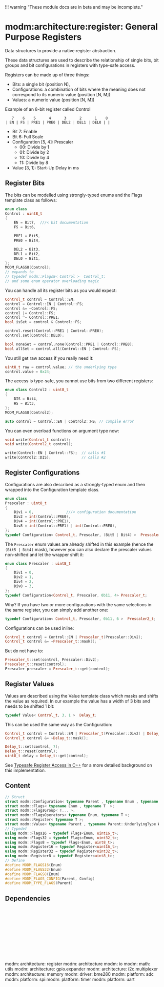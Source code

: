 !!! warning "These module docs are in beta and may be incomplete."

# modm:architecture:register: General Purpose Registers

Data structures to provide a native register abstraction.

These data structures are used to describe the relationship of single bits,
bit groups and bit configurations in registers with type-safe access.

Registers can be made up of three things:

- Bits: a single bit (position N),
- Configurations: a combination of bits where the meaning does not correspond to its numeric value (position [N, M])
- Values: a numeric value (position [N, M])

Example of an 8-bit register called Control

```
   7    6    5      4      3      2      1    0
| EN | FS | PRE1 | PRE0 | DEL2 | DEL1 | DEL0 | |
```

- Bit 7: Enable
- Bit 6: Full Scale
- Configuration [5, 4]: Prescaler
    - 00: Divide by 1
    - 01: Divide by 2
    - 10: Divide by 4
    - 11: Divide by 8
- Value [3, 1]: Start-Up Delay in ms

## Register Bits

The bits can be modelled using strongly-typed enums and the Flags template class as follows:

```cpp
enum class
Control : uint8_t
{
    EN = Bit7,	///< bit documentation
    FS = Bit6,

    PRE1 = Bit5,
    PRE0 = Bit4,

    DEL2 = Bit3,
    DEL1 = Bit2,
    DEL0 = Bit1,
};
MODM_FLAGS8(Control);
// expands to
// typedef modm::Flags8< Control >  Control_t;
// and some enum operator overloading magic
```

You can handle all its register bits as you would expect:

```cpp
Control_t control = Control::EN;
control = Control::EN | Control::FS;
control &= ~Control::FS;
control |= Control::FS;
control ^= Control::PRE1;
bool isSet = control & Control::FS;

control.reset(Control::PRE1 | Control::PRE0);
control.set(Control::DEL0);

bool noneSet = control.none(Control::PRE1 | Control::PRE0);
bool allSet = control.all(Control::EN | Control::FS);
```

You still get raw access if you really need it:

```cpp
uint8_t raw = control.value; // the underlying type
control.value = 0x24;
```

The access is type-safe, you cannot use bits from two different registers:

```cpp
enum class Control2 : uint8_t
{
    DIS = Bit4,
    HS = Bit3,
};
MODM_FLAGS8(Control2);

auto control = Control::EN | Control2::HS; // compile error
```

You can even overload functions on argument type now:

```cpp
void write(Control_t control);
void write(Control2_t control);

write(Control::EN | Control::FS);  // calls #1
write(Control2::DIS);              // calls #2
```


## Register Configurations

Configurations are also described as a strongly-typed enum and then wrapped into the Configuration template class.

```cpp
enum class
Prescaler : uint8_t
{
    Div1 = 0,				///< configuration documentation
    Div2 = int(Control::PRE0),
    Div4 = int(Control::PRE1),
    Div8 = int(Control::PRE1) | int(Control::PRE0),
};
typedef Configuration< Control_t, Prescaler, (Bit5 | Bit4) >  Prescaler_t;
```

The `Prescaler` enum values are already shifted in this example (hence the `(Bit5 | Bit4)` mask), however you can also declare the prescaler values non-shifted and let the wrapper shift it:

```cpp
enum class Prescaler : uint8_t
{
    Div1 = 0,
    Div2 = 1,
    Div4 = 2,
    Div8 = 3,
};
typedef Configuration<Control_t, Prescaler, 0b11, 4> Prescaler_t;
```

Why? If you have two or more configurations with the same selections in the same register,  you can simply add another one:

```cpp
typedef Configuration< Control_t, Prescaler, 0b11, 6 >  Prescaler2_t;
```

Configurations can be used inline:

```cpp
Control_t control = Control::EN | Prescaler_t(Prescaler::Div2);
Control_t control &= ~Prescaler_t::mask();
```

But do not have to:

```cpp
Prescaler_t::set(control, Prescaler::Div2);
Prescaler_t::reset(control);
Prescaler prescaler = Prescaler_t::get(control);
```


## Register Values

Values are described using the Value template class which masks and shifts the value as required.
In our example the value has a width of 3 bits and needs to be shifted 1 bit:

```cpp
typedef Value< Control_t, 3, 1 >  Delay_t;
```

This can be used the same way as the Configuration:

```cpp
Control_t control = Control::EN | Prescaler_t(Prescaler::Div2) | Delay_t(4);
Control_t control &= ~Delay_t::mask();

Delay_t::set(control, 7);
Delay_t::reset(control);
uint8_t delay = Delay_t::get(control);
```

See [Typesafe Register Access in C++](http://blog.modm.io/2015/02/25/typesafe-register-access-in-c++)
for a more detailed background on this implementation.

## Content

```cpp
// Struct
struct modm::Configuration< typename Parent , typename Enum , typename Parent::UnderlyingType Mask, typename Parent::UnderlyingType Position=0 >;
struct modm::Flags< typename Enum , typename T  >;
struct modm::FlagsGroup< T... >;
struct modm::FlagsOperators< typename Enum, typename T >;
struct modm::Register< typename T >;
struct modm::Value< typename Parent , typename Parent::UnderlyingType Width, typename Parent::UnderlyingType Position=0 >;
// Typedef
using modm::Flags16 = typedef Flags<Enum, uint16_t>;
using modm::Flags32 = typedef Flags<Enum, uint32_t>;
using modm::Flags8 = typedef Flags<Enum, uint8_t>;
using modm::Register16 = typedef Register<uint16_t>;
using modm::Register32 = typedef Register<uint32_t>;
using modm::Register8 = typedef Register<uint8_t>;
// Define
#define MODM_FLAGS16(Enum)
#define MODM_FLAGS32(Enum)
#define MODM_FLAGS8(Enum)
#define MODM_FLAGS_CONFIG(Parent, Config)
#define MODM_TYPE_FLAGS(Parent)
```
## Dependencies

<?xml version="1.0" encoding="UTF-8" standalone="no"?>
<!DOCTYPE svg PUBLIC "-//W3C//DTD SVG 1.1//EN"
 "http://www.w3.org/Graphics/SVG/1.1/DTD/svg11.dtd">
<!-- Generated by graphviz version 2.40.1 (20161225.0304)
 -->
<!-- Title: modm:architecture:register Pages: 1 -->
<svg width="746pt" height="239pt"
 viewBox="0.00 0.00 746.00 239.00" xmlns="http://www.w3.org/2000/svg" xmlns:xlink="http://www.w3.org/1999/xlink">
<g id="graph0" class="graph" transform="scale(1 1) rotate(0) translate(4 235)">
<title>modm:architecture:register</title>
<polygon fill="#ffffff" stroke="transparent" points="-4,4 -4,-235 742,-235 742,4 -4,4"/>
<!-- modm_architecture_register -->
<g id="node1" class="node">
<title>modm_architecture_register</title>
<polygon fill="#d3d3d3" stroke="#000000" stroke-width="2" points="446,-142 362,-142 362,-89 446,-89 446,-142"/>
<text text-anchor="middle" x="404" y="-126.8" font-family="Times,serif" font-size="14.00" fill="#000000">modm:</text>
<text text-anchor="middle" x="404" y="-111.8" font-family="Times,serif" font-size="14.00" fill="#000000">architecture:</text>
<text text-anchor="middle" x="404" y="-96.8" font-family="Times,serif" font-size="14.00" fill="#000000">register</text>
</g>
<!-- modm_architecture -->
<g id="node2" class="node">
<title>modm_architecture</title>
<g id="a_node2"><a xlink:href="../modm-architecture" xlink:title="modm:&#10;architecture">
<polygon fill="#d3d3d3" stroke="#000000" points="358,-223.5 278,-223.5 278,-185.5 358,-185.5 358,-223.5"/>
<text text-anchor="middle" x="318" y="-208.3" font-family="Times,serif" font-size="14.00" fill="#000000">modm:</text>
<text text-anchor="middle" x="318" y="-193.3" font-family="Times,serif" font-size="14.00" fill="#000000">architecture</text>
</a>
</g>
</g>
<!-- modm_architecture_register&#45;&gt;modm_architecture -->
<g id="edge1" class="edge">
<title>modm_architecture_register&#45;&gt;modm_architecture</title>
<path fill="none" stroke="#000000" d="M378.1972,-142.2029C367.2629,-153.5186 354.5524,-166.6725 343.6363,-177.9694"/>
<polygon fill="#000000" stroke="#000000" points="340.8415,-175.8249 336.4096,-185.4482 345.8754,-180.6891 340.8415,-175.8249"/>
</g>
<!-- modm_io -->
<g id="node3" class="node">
<title>modm_io</title>
<g id="a_node3"><a xlink:href="../modm-io" xlink:title="modm:&#10;io">
<polygon fill="#d3d3d3" stroke="#000000" points="432,-223.5 376,-223.5 376,-185.5 432,-185.5 432,-223.5"/>
<text text-anchor="middle" x="404" y="-208.3" font-family="Times,serif" font-size="14.00" fill="#000000">modm:</text>
<text text-anchor="middle" x="404" y="-193.3" font-family="Times,serif" font-size="14.00" fill="#000000">io</text>
</a>
</g>
</g>
<!-- modm_architecture_register&#45;&gt;modm_io -->
<g id="edge2" class="edge">
<title>modm_architecture_register&#45;&gt;modm_io</title>
<path fill="none" stroke="#000000" d="M404,-142.2029C404,-152.6482 404,-164.6597 404,-175.3311"/>
<polygon fill="#000000" stroke="#000000" points="400.5001,-175.4482 404,-185.4482 407.5001,-175.4483 400.5001,-175.4482"/>
</g>
<!-- modm_math_utils -->
<g id="node4" class="node">
<title>modm_math_utils</title>
<g id="a_node4"><a xlink:href="../modm-math-utils" xlink:title="modm:&#10;math:&#10;utils">
<polygon fill="#d3d3d3" stroke="#000000" points="506,-231 450,-231 450,-178 506,-178 506,-231"/>
<text text-anchor="middle" x="478" y="-215.8" font-family="Times,serif" font-size="14.00" fill="#000000">modm:</text>
<text text-anchor="middle" x="478" y="-200.8" font-family="Times,serif" font-size="14.00" fill="#000000">math:</text>
<text text-anchor="middle" x="478" y="-185.8" font-family="Times,serif" font-size="14.00" fill="#000000">utils</text>
</a>
</g>
</g>
<!-- modm_architecture_register&#45;&gt;modm_math_utils -->
<g id="edge3" class="edge">
<title>modm_architecture_register&#45;&gt;modm_math_utils</title>
<path fill="none" stroke="#000000" d="M426.2024,-142.2029C433.4464,-150.9153 441.5964,-160.7174 449.2502,-169.9225"/>
<polygon fill="#000000" stroke="#000000" points="446.7286,-172.3643 455.8132,-177.8159 452.1111,-167.8889 446.7286,-172.3643"/>
</g>
<!-- modm_architecture_gpio_expander -->
<g id="node5" class="node">
<title>modm_architecture_gpio_expander</title>
<g id="a_node5"><a xlink:href="../modm-architecture-gpio-expander" xlink:title="modm:&#10;architecture:&#10;gpio.expander">
<polygon fill="#d3d3d3" stroke="#000000" points="94,-53 0,-53 0,0 94,0 94,-53"/>
<text text-anchor="middle" x="47" y="-37.8" font-family="Times,serif" font-size="14.00" fill="#000000">modm:</text>
<text text-anchor="middle" x="47" y="-22.8" font-family="Times,serif" font-size="14.00" fill="#000000">architecture:</text>
<text text-anchor="middle" x="47" y="-7.8" font-family="Times,serif" font-size="14.00" fill="#000000">gpio.expander</text>
</a>
</g>
</g>
<!-- modm_architecture_gpio_expander&#45;&gt;modm_architecture_register -->
<g id="edge4" class="edge">
<title>modm_architecture_gpio_expander&#45;&gt;modm_architecture_register</title>
<path fill="none" stroke="#000000" d="M94.0307,-49.7189C97.0364,-50.9022 100.0425,-52.0089 103,-53 187.9124,-81.4562 290.8252,-99.4599 351.6634,-108.4882"/>
<polygon fill="#000000" stroke="#000000" points="351.3874,-111.9849 361.788,-109.9652 352.398,-105.0582 351.3874,-111.9849"/>
</g>
<!-- modm_architecture_i2c_multiplexer -->
<g id="node6" class="node">
<title>modm_architecture_i2c_multiplexer</title>
<g id="a_node6"><a xlink:href="../modm-architecture-i2c-multiplexer" xlink:title="modm:&#10;architecture:&#10;i2c.multiplexer">
<polygon fill="#d3d3d3" stroke="#000000" points="212,-53 112,-53 112,0 212,0 212,-53"/>
<text text-anchor="middle" x="162" y="-37.8" font-family="Times,serif" font-size="14.00" fill="#000000">modm:</text>
<text text-anchor="middle" x="162" y="-22.8" font-family="Times,serif" font-size="14.00" fill="#000000">architecture:</text>
<text text-anchor="middle" x="162" y="-7.8" font-family="Times,serif" font-size="14.00" fill="#000000">i2c.multiplexer</text>
</a>
</g>
</g>
<!-- modm_architecture_i2c_multiplexer&#45;&gt;modm_architecture_register -->
<g id="edge5" class="edge">
<title>modm_architecture_i2c_multiplexer&#45;&gt;modm_architecture_register</title>
<path fill="none" stroke="#000000" d="M212.0769,-49.3736C215.0843,-50.6284 218.0751,-51.8466 221,-53 264.7216,-70.2418 315.3486,-87.3161 352.2547,-99.2502"/>
<polygon fill="#000000" stroke="#000000" points="351.2138,-102.592 361.8052,-102.3229 353.3577,-95.9284 351.2138,-102.592"/>
</g>
<!-- modm_architecture_memory -->
<g id="node7" class="node">
<title>modm_architecture_memory</title>
<g id="a_node7"><a xlink:href="../modm-architecture-memory" xlink:title="modm:&#10;architecture:&#10;memory">
<polygon fill="#d3d3d3" stroke="#000000" points="314,-53 230,-53 230,0 314,0 314,-53"/>
<text text-anchor="middle" x="272" y="-37.8" font-family="Times,serif" font-size="14.00" fill="#000000">modm:</text>
<text text-anchor="middle" x="272" y="-22.8" font-family="Times,serif" font-size="14.00" fill="#000000">architecture:</text>
<text text-anchor="middle" x="272" y="-7.8" font-family="Times,serif" font-size="14.00" fill="#000000">memory</text>
</a>
</g>
</g>
<!-- modm_architecture_memory&#45;&gt;modm_architecture_register -->
<g id="edge6" class="edge">
<title>modm_architecture_memory&#45;&gt;modm_architecture_register</title>
<path fill="none" stroke="#000000" d="M311.6044,-53.2029C325.5702,-62.6193 341.424,-73.3086 356.0076,-83.1415"/>
<polygon fill="#000000" stroke="#000000" points="354.1755,-86.1275 364.4236,-88.8159 358.0888,-80.3235 354.1755,-86.1275"/>
</g>
<!-- modm_driver_bme280 -->
<g id="node8" class="node">
<title>modm_driver_bme280</title>
<g id="a_node8"><a xlink:href="../modm-driver-bme280" xlink:title="modm:&#10;driver:&#10;bme280">
<polygon fill="#d3d3d3" stroke="#000000" points="393.5,-53 332.5,-53 332.5,0 393.5,0 393.5,-53"/>
<text text-anchor="middle" x="363" y="-37.8" font-family="Times,serif" font-size="14.00" fill="#000000">modm:</text>
<text text-anchor="middle" x="363" y="-22.8" font-family="Times,serif" font-size="14.00" fill="#000000">driver:</text>
<text text-anchor="middle" x="363" y="-7.8" font-family="Times,serif" font-size="14.00" fill="#000000">bme280</text>
</a>
</g>
</g>
<!-- modm_driver_bme280&#45;&gt;modm_architecture_register -->
<g id="edge7" class="edge">
<title>modm_driver_bme280&#45;&gt;modm_architecture_register</title>
<path fill="none" stroke="#000000" d="M375.3014,-53.2029C379.1122,-61.4753 383.3756,-70.73 387.4265,-79.5235"/>
<polygon fill="#000000" stroke="#000000" points="384.3443,-81.1978 391.7073,-88.8159 390.7021,-78.2689 384.3443,-81.1978"/>
</g>
<!-- modm_platform_adc -->
<g id="node9" class="node">
<title>modm_platform_adc</title>
<g id="a_node9"><a xlink:href="../modm-platform-adc" xlink:title="modm:&#10;platform:&#10;adc">
<polygon fill="#d3d3d3" stroke="#000000" points="480,-53 412,-53 412,0 480,0 480,-53"/>
<text text-anchor="middle" x="446" y="-37.8" font-family="Times,serif" font-size="14.00" fill="#000000">modm:</text>
<text text-anchor="middle" x="446" y="-22.8" font-family="Times,serif" font-size="14.00" fill="#000000">platform:</text>
<text text-anchor="middle" x="446" y="-7.8" font-family="Times,serif" font-size="14.00" fill="#000000">adc</text>
</a>
</g>
</g>
<!-- modm_platform_adc&#45;&gt;modm_architecture_register -->
<g id="edge8" class="edge">
<title>modm_platform_adc&#45;&gt;modm_architecture_register</title>
<path fill="none" stroke="#000000" d="M433.3986,-53.2029C429.4948,-61.4753 425.1274,-70.73 420.9777,-79.5235"/>
<polygon fill="#000000" stroke="#000000" points="417.695,-78.2786 416.5925,-88.8159 424.0256,-81.2661 417.695,-78.2786"/>
</g>
<!-- modm_platform_spi -->
<g id="node10" class="node">
<title>modm_platform_spi</title>
<g id="a_node10"><a xlink:href="../modm-platform-spi" xlink:title="modm:&#10;platform:&#10;spi">
<polygon fill="#d3d3d3" stroke="#000000" points="566,-53 498,-53 498,0 566,0 566,-53"/>
<text text-anchor="middle" x="532" y="-37.8" font-family="Times,serif" font-size="14.00" fill="#000000">modm:</text>
<text text-anchor="middle" x="532" y="-22.8" font-family="Times,serif" font-size="14.00" fill="#000000">platform:</text>
<text text-anchor="middle" x="532" y="-7.8" font-family="Times,serif" font-size="14.00" fill="#000000">spi</text>
</a>
</g>
</g>
<!-- modm_platform_spi&#45;&gt;modm_architecture_register -->
<g id="edge9" class="edge">
<title>modm_platform_spi&#45;&gt;modm_architecture_register</title>
<path fill="none" stroke="#000000" d="M497.6983,-50.3504C483.3274,-60.3426 466.3896,-72.1198 450.8952,-82.8932"/>
<polygon fill="#000000" stroke="#000000" points="448.6734,-80.175 442.4612,-88.7575 452.6696,-85.9223 448.6734,-80.175"/>
</g>
<!-- modm_platform_timer -->
<g id="node11" class="node">
<title>modm_platform_timer</title>
<g id="a_node11"><a xlink:href="../modm-platform-timer" xlink:title="modm:&#10;platform:&#10;timer">
<polygon fill="#d3d3d3" stroke="#000000" points="652,-53 584,-53 584,0 652,0 652,-53"/>
<text text-anchor="middle" x="618" y="-37.8" font-family="Times,serif" font-size="14.00" fill="#000000">modm:</text>
<text text-anchor="middle" x="618" y="-22.8" font-family="Times,serif" font-size="14.00" fill="#000000">platform:</text>
<text text-anchor="middle" x="618" y="-7.8" font-family="Times,serif" font-size="14.00" fill="#000000">timer</text>
</a>
</g>
</g>
<!-- modm_platform_timer&#45;&gt;modm_architecture_register -->
<g id="edge10" class="edge">
<title>modm_platform_timer&#45;&gt;modm_architecture_register</title>
<path fill="none" stroke="#000000" d="M583.6057,-48.5244C580.7328,-50.1093 577.8407,-51.623 575,-53 536.2982,-71.76 490.4285,-88.2344 455.9442,-99.5529"/>
<polygon fill="#000000" stroke="#000000" points="454.5152,-96.3368 446.0828,-102.7513 456.6748,-102.9954 454.5152,-96.3368"/>
</g>
<!-- modm_platform_uart -->
<g id="node12" class="node">
<title>modm_platform_uart</title>
<g id="a_node12"><a xlink:href="../modm-platform-uart" xlink:title="modm:&#10;platform:&#10;uart">
<polygon fill="#d3d3d3" stroke="#000000" points="738,-53 670,-53 670,0 738,0 738,-53"/>
<text text-anchor="middle" x="704" y="-37.8" font-family="Times,serif" font-size="14.00" fill="#000000">modm:</text>
<text text-anchor="middle" x="704" y="-22.8" font-family="Times,serif" font-size="14.00" fill="#000000">platform:</text>
<text text-anchor="middle" x="704" y="-7.8" font-family="Times,serif" font-size="14.00" fill="#000000">uart</text>
</a>
</g>
</g>
<!-- modm_platform_uart&#45;&gt;modm_architecture_register -->
<g id="edge11" class="edge">
<title>modm_platform_uart&#45;&gt;modm_architecture_register</title>
<path fill="none" stroke="#000000" d="M669.7664,-48.881C666.8575,-50.3859 663.9133,-51.784 661,-53 593.0676,-81.3562 509.4334,-98.7075 456.4028,-107.7169"/>
<polygon fill="#000000" stroke="#000000" points="455.5099,-104.3171 446.2185,-109.4083 456.6568,-111.2225 455.5099,-104.3171"/>
</g>
</g>
</svg>


